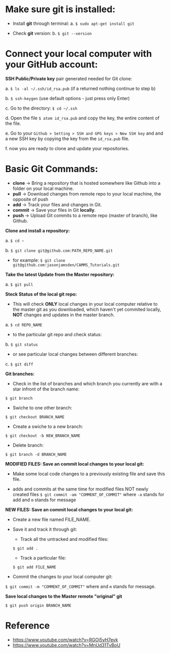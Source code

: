 # Make sure git is installed:

- Install **git** through terminal:
a. `$ sudo apt-get install git`

- Check **git** version:
b. `$ git --version`
      
# Connect your local computer with your GitHub account:

**SSH Public/Private key** pair generated needed for Git clone:

a. `$ ls -al ~/.ssh/id_rsa.pub`
        (if a returned nothing continue to step b)

b. `$ ssh-keygen` (use default options - just press only Enter)


c. Go to the directory: `$ cd ~/.ssh`
    

d. Open the file `$ atom id_rsa.pub` and copy the key, the entire content of the file.
    

e. Go to your `Github > Setting > SSH and GPG keys > New SSH key` and and a new SSH key by copying the key from the `id_rsa.pub` file.  

f. now you are ready to clone and update your repositories. 

# Basic Git Commands:

- **clone** -> Bring a repository that is hosted somewhere like Github into a folder on your local machine.
- **pull** -> Download changes from remote repo to your local machine, the opposite of push
- **add** -> Track your files and changes in Git.
- **commit** -> Save your files in Git **locally**.
- **push** -> Upload Git commits to a remote repo (master of branch), like Github.


**Clone and install a repository:**

a. `$ cd ~`

b. `$ git clone git@github.com:PATH_REPO_NAME.git`
      
   - for example: `$ git clone git@github.com:jasonjamsden/CAMMS_Tutorials.git`
   
**Take the latest Update from the Master repository:**

a. `$ git pull`

**Steck Status of the local git repo:**

- This will check **ONLY** local changes in your local computer relative to the master git as you downloaded, which haven't yet commited locally, **NOT** changes and updates in the master branch.

a. `$ cd REPO_NAME` 

- to the particular git repo and check status: 

b. `$ git status`

- or see particular local changes between different branches:

c. `$ git diff`

**Git branches:**

- Check in the list of branches and which branch you currently are with a star infront of the branch name:  

`$ git branch`

- Swiche to one other branch:

`$ git checkout BRANCH_NAME`

- Create a swiche to a new branch:

`$ git checkout -b NEW_BRANCH_NAME`

- Delete branch:

`$ git branch -d BRANCH_NAME`

**MODIFIED FILES: Save an commit local changes to your local git:**

- Make some local code changes to a previously existing file and save this file.

- adds and commits at the same time for modified files NOT newly created files
`$ git commit -am "COMMENT_OF_COMMIT"` where `-a` stands for add and `m` stands for message


**NEW FILES: Save an commit local changes to your local git:**

- Create a new file named FILE_NAME.

- Save it and track it through git: 

    - Track all the untracked and modified files: 

    `$ git add .`

    - Track a particular file:
    
    `$ git add FILE_NAME`
   
- Commit the changes to your local computer git:

`$ git commit -m "COMMENT_OF_COMMIT"` where and `m` stands for message.


**Save local changes to the Master remote "original" git**

`$ git push origin BRANCH_NAME`


# Reference
- https://www.youtube.com/watch?v=RGOj5yH7evk
- https://www.youtube.com/watch?v=MnUd31TvBoU  
